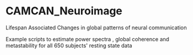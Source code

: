 # CAMCAN_Neuroimage
Lifespan Associated Changes in global patterns of neural communication

Example scripts to estimate power spectra , global coherence and metastability for all 650 subjects' 
resting state data

